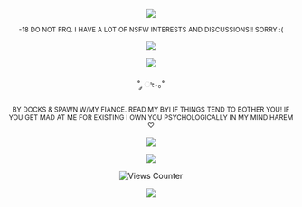 <p align="center">
  <img src="https://oceancake.carrd.co/assets/images/gallery16/bf66bcf2.png?v=edab04a1" />
</p>

<p align="center">
    <sup> -18 DO NOT FRQ. I HAVE A LOT OF NSFW INTERESTS AND DISCUSSIONS!! SORRY :( </sup>
</p>
<p align="center">
  <img src="https://lifted.crd.co/assets/images/gallery01/c9fd70ff.gif?v=540c5116" />
</p>

<p align="center">
  <img src="https://i.postimg.cc/WbzLyJDK/IMG-6452.jpg" />
</p>



<p align="center">
   ˚ ༘ ೀ⋆｡˚
</p>

<p align="center">
<sub> BY DOCKS & SPAWN W/MY FIANCE. READ MY BYI IF THINGS TEND TO BOTHER YOU! 
    IF YOU GET MAD AT ME FOR EXISTING I OWN YOU PSYCHOLOGICALLY IN MY MIND HAREM ♡  </sub>
</p>
<p align="center">
    
  <img src="https://i.postimg.cc/Dz2tqJKB/68747470733a2f2f777777332e6c756e617069632e636f6d2f656469746f722f776f726b696e672f31373439363639373637.png"> 
</p>

<p align="center">
  <img src="https://i.postimg.cc/YSrQMk1v/IMG-6986.gif"
)"/> </p>

<p align="center">
<img src="https://views-counter.vercel.app/badge?pageId=https%3A%2F%2Fgithub%2Ecom%2Fputrescine%2Fputrescine&leftColor=9950c0&rightColor=000000&type=total&label=-%20XOXO%20%2E&style=none" alt="Views Counter">
    
<p align="center">
    
  <img src="https://graphic.neocities.org/tumblr_lrntc9phw41qip80b.gif"> 
</p>

    

